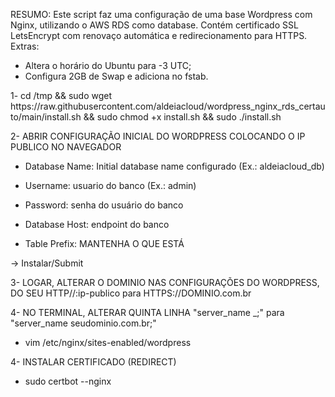 <b2>RESUMO: Este script faz uma configuração de uma base Wordpress com Nginx, utilizando o AWS RDS como database. Contém certificado SSL LetsEncrypt com renovaço automática e redirecionamento para HTTPS.</b2>
<b3>  
  Extras:
  - Altera o horário do Ubuntu para -3 UTC;
  - Configura 2GB de Swap e adiciona no fstab.
</b3>
1- cd /tmp && sudo wget https://raw.githubusercontent.com/aldeiacloud/wordpress_nginx_rds_certauto/main/install.sh && sudo chmod +x install.sh && sudo ./install.sh

2- ABRIR CONFIGURAÇÃO INICIAL DO WORDPRESS COLOCANDO O IP PUBLICO NO NAVEGADOR 

- Database Name: Initial database name configurado (Ex.: aldeiacloud_db)

- Username: usuario do banco (Ex.: admin)

- Password: senha do usuário do banco

- Database Host: endpoint do banco

- Table Prefix: MANTENHA O QUE ESTÁ

-> Instalar/Submit

3- LOGAR, ALTERAR O DOMINIO NAS CONFIGURAÇÕES DO WORDPRESS, DO SEU HTTP//:ip-publico para HTTPS://DOMINIO.com.br

4- NO TERMINAL, ALTERAR QUINTA LINHA "server_name _;" para "server_name seudominio.com.br;"
- vim /etc/nginx/sites-enabled/wordpress

4- INSTALAR CERTIFICADO (REDIRECT)
- sudo certbot --nginx
